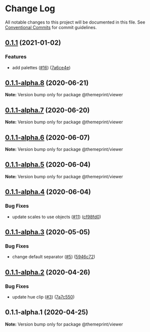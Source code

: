 # Change Log

All notable changes to this project will be documented in this file.
See [Conventional Commits](https://conventionalcommits.org) for commit guidelines.

## [0.1.1](https://github.com/themeprint/themeprint/compare/@themeprint/viewer@0.1.1-alpha.8...@themeprint/viewer@0.1.1) (2021-01-02)


### Features

* add palettes ([#16](https://github.com/themeprint/themeprint/issues/16)) ([7a6ce4e](https://github.com/themeprint/themeprint/commit/7a6ce4ec5ea871d548eaeafc2a39ac15171479d7))





## [0.1.1-alpha.8](https://github.com/themeprint/themeprint/compare/@themeprint/viewer@0.1.1-alpha.7...@themeprint/viewer@0.1.1-alpha.8) (2020-06-21)

**Note:** Version bump only for package @themeprint/viewer





## [0.1.1-alpha.7](https://github.com/themeprint/themeprint/compare/@themeprint/viewer@0.1.1-alpha.6...@themeprint/viewer@0.1.1-alpha.7) (2020-06-20)

**Note:** Version bump only for package @themeprint/viewer





## [0.1.1-alpha.6](https://github.com/themeprint/themeprint/compare/@themeprint/viewer@0.1.1-alpha.5...@themeprint/viewer@0.1.1-alpha.6) (2020-06-07)

**Note:** Version bump only for package @themeprint/viewer





## [0.1.1-alpha.5](https://github.com/themeprint/themeprint/compare/@themeprint/viewer@0.1.1-alpha.4...@themeprint/viewer@0.1.1-alpha.5) (2020-06-04)

**Note:** Version bump only for package @themeprint/viewer





## [0.1.1-alpha.4](https://github.com/themeprint/themeprint/compare/@themeprint/viewer@0.1.1-alpha.3...@themeprint/viewer@0.1.1-alpha.4) (2020-06-04)


### Bug Fixes

* update scales to use objects ([#11](https://github.com/themeprint/themeprint/issues/11)) ([cf98fd0](https://github.com/themeprint/themeprint/commit/cf98fd0afd9cf4c4faa7853b10e2224f9b1ef4df))





## [0.1.1-alpha.3](https://github.com/themeprint/themeprint/compare/@themeprint/viewer@0.1.1-alpha.2...@themeprint/viewer@0.1.1-alpha.3) (2020-05-05)


### Bug Fixes

* change default separator ([#5](https://github.com/themeprint/themeprint/issues/5)) ([5946c72](https://github.com/themeprint/themeprint/commit/5946c7297fe370d376c4e3750fa8cacfce4c8458))





## [0.1.1-alpha.2](https://github.com/themeprint/themeprint/compare/@themeprint/viewer@0.1.1-alpha.1...@themeprint/viewer@0.1.1-alpha.2) (2020-04-26)


### Bug Fixes

* update hue clip ([#3](https://github.com/themeprint/themeprint/issues/3)) ([7a7c550](https://github.com/themeprint/themeprint/commit/7a7c550c2ef05c8232479aac5ae4ab01248cf0c6))





## 0.1.1-alpha.1 (2020-04-25)

**Note:** Version bump only for package @themeprint/viewer
